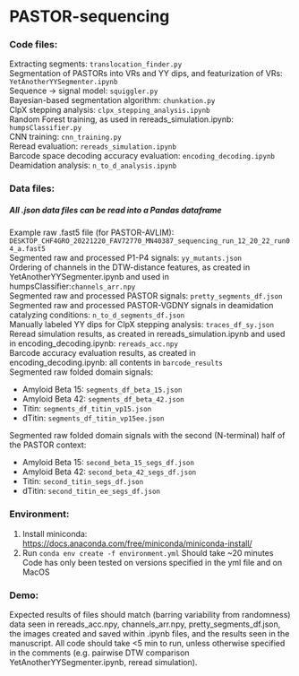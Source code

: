 # PASTOR-sequencing
### Code files:
Extracting segments: ``translocation_finder.py`` \
Segmentation of PASTORs into VRs and YY dips, and featurization of VRs: ``YetAnotherYYSegmenter.ipynb`` \
Sequence -> signal model: ``squiggler.py`` \
Bayesian-based segmentation algorithm: ``chunkation.py`` \
ClpX stepping analysis: ``clpx_stepping_analysis.ipynb`` \
Random Forest training, as used in rereads_simulation.ipynb: ``humpsClassifier.py`` \
CNN training: ``cnn_training.py`` \
Reread evaluation: ``rereads_simulation.ipynb`` \
Barcode space decoding accuracy evaluation: ``encoding_decoding.ipynb`` \
Deamidation analysis:  ``n_to_d_analysis.ipynb``

### Data files:
##### All .json data files can be read into a Pandas dataframe
Example raw .fast5 file (for PASTOR-AVLIM): ``DESKTOP_CHF4GRO_20221220_FAV72770_MN40387_sequencing_run_12_20_22_run04_a.fast5`` \
Segmented raw and processed P1-P4 signals: ``yy_mutants.json`` \
Ordering of channels in the DTW-distance features, as created in YetAnotherYYSegmenter.ipynb and used in humpsClassifier:``channels_arr.npy``\
Segmented raw and processed PASTOR signals: ``pretty_segments_df.json`` \
Segmented raw and processed PASTOR-VGDNY signals in deamidation catalyzing conditions: ``n_to_d_segments_df.json``\
Manually labeled YY dips for ClpX stepping analysis: ``traces_df_sy.json`` \
Reread simulation results, as created in rereads_simulation.ipynb and used in encoding_decoding.ipynb: ``rereads_acc.npy`` \
Barcode accuracy evaluation results, as created in encoding_decoding.ipynb: all contents in ``barcode_results`` \
Segmented raw folded domain signals:
* Amyloid Beta 15: ``segments_df_beta_15.json``
* Amyloid Beta 42: ``segments_df_beta_42.json``
* Titin: ``segments_df_titin_vp15.json``
* dTitin: ``segments_df_titin_vp15ee.json``

Segmented raw folded domain signals with the second (N-terminal) half of the PASTOR context:
* Amyloid Beta 15: ``second_beta_15_segs_df.json``
* Amyloid Beta 42: ``second_beta_42_segs_df.json``
* Titin: ``second_titin_segs_df.json``
* dTitin: ``second_titin_ee_segs_df.json``

### Environment:
1) Install miniconda: https://docs.anaconda.com/free/miniconda/miniconda-install/
2) Run ``conda env create -f environment.yml`` Should take ~20 minutes
Code has only been tested on versions specified in the yml file and on MacOS

### Demo:
Expected results of files should match (barring variability from randomness) data seen in rereads_acc.npy, channels_arr.npy, pretty_segments_df.json, the images created and saved within .ipynb files, and the results seen in the manuscript. All code should take <5 min to run, unless otherwise specified in the comments (e.g. pairwise DTW comparison YetAnotherYYSegmenter.ipynb, reread simulation).
